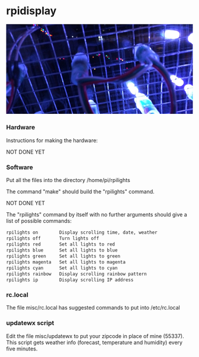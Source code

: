 rpidisplay
==========

![](misc/title.jpg)

### Hardware

Instructions for making the hardware:

NOT DONE YET

### Software

Put all the files into the directory /home/pi/rpilights

The command "make" should build the "rpilights" command.

NOT DONE YET

The "rpilights" command by itself with no further arguments should give a list of possible commands:

	rpilights on		Display scrolling time, date, weather
	rpilights off		Turn lights off
	rpilights red		Set all lights to red
	rpilights blue		Set all lights to blue
	rpilights green		Set all lights to green
	rpilights magenta	Set all lights to magenta
	rpilights cyan		Set all lights to cyan
	rpilights rainbow	Display scrolling rainbow pattern
	rpilights ip		Display scrolling IP address

### rc.local

The file misc/rc.local has suggested commands to put into /etc/rc.local

### updatewx script

Edit the file misc/updatewx to put your zipcode in place of mine (55337).
This script gets weather info (forecast, temperature and humidity) every five minutes.
